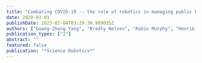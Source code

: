 ```yaml
---
title: "Combating COVID-19 -- the role of robotics in managing public health and infectious diseases"
date: 2020-03-01
publishDate: 2023-02-04T03:29:30.989035Z
authors: ["Guang-Zhong Yang", "Bradly Nelson", "Robin Murphy", "Henrik Christensen", "Steve Collins", "Paolo Dario", "Ken Goldberg", "Koji Ikuta", "Neil Jacobstein", "Danica Kragic", "Russel Taylor", "Marcia McNutt"]
publication_types: ["2"]
abstract: ""
featured: false
publication: "*Science Robotics*"
---
```


